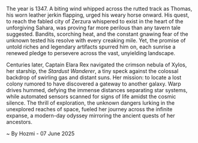 
The year is 1347.  A biting wind whipped across the rutted track as Thomas, his worn leather jerkin flapping, urged his weary horse onward.  His quest, to reach the fabled city of Zerzura whispered to exist in the heart of the unforgiving Sahara, was proving far more perilous than any tavern tale suggested.  Bandits, scorching heat, and the constant gnawing fear of the unknown tested his resolve with every creaking mile. Yet, the promise of untold riches and legendary artifacts spurred him on, each sunrise a renewed pledge to persevere across the vast, unyielding landscape.

Centuries later, Captain Elara Rex navigated the crimson nebula of Xylos, her starship, the *Stardust Wanderer*, a tiny speck against the colossal backdrop of swirling gas and distant suns.  Her mission: to locate a lost colony rumored to have discovered a gateway to another galaxy.  Warp drives hummed, defying the immense distances separating star systems, while automated sensors scanned for signs of life amidst the cosmic silence.  The thrill of exploration, the unknown dangers lurking in the unexplored reaches of space, fueled her journey across the infinite expanse, a modern-day odyssey mirroring the ancient quests of her ancestors.

~ By Hozmi - 07 June 2025
